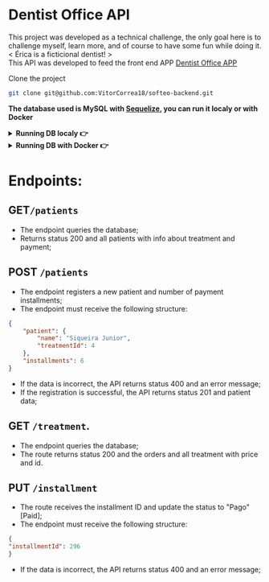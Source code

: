 # Dentist Office API

This project was developed as a technical challenge, the only goal here is to challenge myself, learn more, and of course to have
some fun while doing it. < Érica is a ficticional dentist! > <br>
This API was developed to feed the front end APP [Dentist Office APP](https://github.com/VitorCorrea18/softeo-frontend)

Clone the project
```bash
git clone git@github.com:VitorCorrea18/softeo-backend.git
```
**The database used is MySQL with [Sequelize](https://sequelize.org/), you can run it localy or with Docker**

<details>
  <summary><strong>Running DB localy 👉</strong></summary><br />
  
  ## Running DB locally
  
  In the project's folder install the dependencies
  ```bash
  npm install
  ```
  
  Create a **.env** file in the app's root directory with the variables for your MySQL server connection. EX:
  ```bash
  DB_HOST=127.0.0.1
  DB_USER=root
  DB_PASSWORD=123456
  DB_PORT=3002
  ```
  Start the application with
  ```bash
  npm start
  ```
  It will automatically create the DB, tables and also insert some data to test the API.
</details>

<details>
  <summary><strong>Running DB with Docker 👉</strong></summary><br />
  
  ## Docker
  
  Run the docker-compose script at the projects root folder
  ```bash
  docker-compose up -d
  ```
* The above command will create a container running the MySQL 8.0.21 with user "root" and password "123456" <br>

  Install the dependencies
    ```bash
    npm install
    ```
   Start the application with
  ```bash
  npm start
  ```
  It will automatically create the DB, tables and also insert some data to test the API.

</details>

# Endpoints:

## GET`/patients`
- The endpoint queries the database;
- Returns status 200 and all patients with info about treatment and payment;

## POST `/patients`
- The endpoint registers a new patient and number of payment installments;
- The endpoint must receive the following structure:

```json
{
	"patient": {
		"name": "Siqueira Junior",
		"treatmentId": 4
	},
	"installments": 6
}
```
- If the data is incorrect, the API returns status 400 and an error message;
- If the registration is successful, the API returns status 201 and patient data;


## GET `/treatment`.
- The endpoint queries the database;
- The route returns status 200 and the orders and all treatment with price and id.

## PUT `/installment`
- The route receives the installment ID and update the status to "Pago" [Paid];
- The endpoint must receive the following structure:
```json
{
"installmentId": 296
}
```
- If the data is incorrect, the API returns status 400 and an error message;


